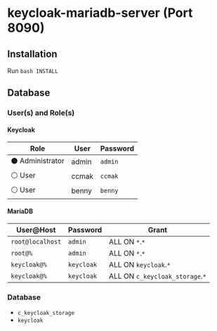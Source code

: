 # keycloak-mariadb-server (Port 8090)
## Installation
Run `bash INSTALL`
## Database
### User(s) and Role(s)
#### Keycloak
|Role|User|Password|
|---|---|---|
|:black_circle: Administrator|admin|`admin`|
|:white_circle: User|ccmak|`ccmak`|
|:white_circle: User|benny|`benny`|
#### MariaDB 
|User@Host|Password|Grant|
|---|---|---|
|`root@localhost`|`admin`|ALL ON `*`.`*`|
|`root@%`|`admin`|ALL ON `*`.`*`|
|`keycloak@%`|`keycloak`|ALL ON `keycloak`.`*`|
|`keycloak@%`|`keycloak`|ALL ON `c_keycloak_storage`.`*`|
### Database
- `c_keycloak_storage`
- `keycloak`
